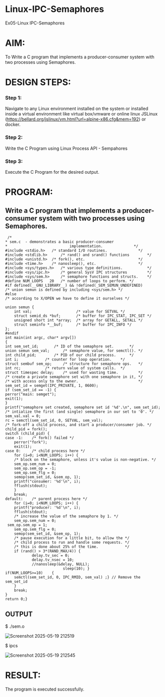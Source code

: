 # Linux-IPC-Semaphores
Ex05-Linux IPC-Semaphores

# AIM:
To Write a C program that implements a producer-consumer system with two processes using Semaphores.

# DESIGN STEPS:

### Step 1:

Navigate to any Linux environment installed on the system or installed inside a virtual environment like virtual box/vmware or online linux JSLinux (https://bellard.org/jslinux/vm.html?url=alpine-x86.cfg&mem=192) or docker.

### Step 2:

Write the C Program using Linux Process API - Sempahores

### Step 3:

Execute the C Program for the desired output. 

# PROGRAM:

## Write a C program that implements a producer-consumer system with two processes using Semaphores.
```
 /*
* sem.c  - demonstrates a basic producer-consumer
*                            implementation.              */
#include <stdio.h>	 /* standard I/O routines.              */
#include <stdlib.h>      /* rand() and srand() functions        */
#include <unistd.h>	 /* fork(), etc.                        */
#include <time.h>	 /* nanosleep(), etc.                   */
#include <sys/types.h>   /* various type definitions.           */
#include <sys/ipc.h>     /* general SysV IPC structures         */
#include <sys/sem.h>	 /* semaphore functions and structs.    */
#define NUM_LOOPS	20	 /* number of loops to perform. */
#if defined(__GNU_LIBRARY__) && !defined(_SEM_SEMUN_UNDEFINED)
/* union semun is defined by including <sys/sem.h> */
#else
/* according to X/OPEN we have to define it ourselves */

union semun {
    int val;                    /* value for SETVAL */
    struct semid_ds *buf;       /* buffer for IPC_STAT, IPC_SET */
    unsigned short int *array;  /* array for GETALL, SETALL */
    struct seminfo *__buf;      /* buffer for IPC_INFO */
};
#endif
int main(int argc, char* argv[])
{
int sem_set_id;	      /* ID of the semaphore set.       */
union semun sem_val;      /* semaphore value, for semctl(). */
int child_pid;	      /* PID of our child process.      */
int i;		      /* counter for loop operation.    */
struct sembuf sem_op;     /* structure for semaphore ops.   */
int rc;		      /* return value of system calls.  */
struct timespec delay;    /* used for wasting time.         */
/* create a private semaphore set with one semaphore in it, */
/* with access only to the owner.                           */
sem_set_id = semget(IPC_PRIVATE, 1, 0600);
if (sem_set_id == -1) {
perror("main: semget");
exit(1);
}
printf("semaphore set created, semaphore set id '%d'.\n", sem_set_id);
/* intialize the first (and single) semaphore in our set to '0'. */
sem_val.val = 0;
rc = semctl(sem_set_id, 0, SETVAL, sem_val);
/* fork-off a child process, and start a producer/consumer job. */
child_pid = fork();
switch (child_pid) {
case -1:	/* fork() failed */
    perror("fork");
    exit(1);
case 0:		/* child process here */
    for (i=0; i<NUM_LOOPS; i++) {
	/* block on the semaphore, unless it's value is non-negative. */
	sem_op.sem_num = 0;
	sem_op.sem_op = -1;
	sem_op.sem_flg = 0;
	semop(sem_set_id, &sem_op, 1);
	printf("consumer: '%d'\n", i);
	fflush(stdout);
    }
    break;
default:	/* parent process here */
    for (i=0; i<NUM_LOOPS; i++) {
	printf("producer: '%d'\n", i);
	fflush(stdout);
	/* increase the value of the semaphore by 1. */
	sem_op.sem_num = 0;
 sem_op.sem_op = 1;
	sem_op.sem_flg = 0;
	semop(sem_set_id, &sem_op, 1);
	/* pause execution for a little bit, to allow the */
	/* child process to run and handle some requests. */
	/* this is done about 25% of the time.            */
	if (rand() > 3*(RAND_MAX/4)) {
    	    delay.tv_sec = 0;
    	    delay.tv_nsec = 10;
    	    //nanosleep(&delay, NULL);
	                      sleep(10); }
if(NUM_LOOPS>=10)    {
    semctl(sem_set_id, 0, IPC_RMID, sem_val) ;} // Remove the sem_set_id
    }
    break;
}
return 0;}
```


## OUTPUT
$ ./sem.o 

![Screenshot 2025-05-19 212519](https://github.com/user-attachments/assets/2752b647-b149-4fd9-af94-929fc3424ef0)


$ ipcs


![Screenshot 2025-05-19 212545](https://github.com/user-attachments/assets/2e88c846-77a8-4700-be42-d4009d1d0aff)



# RESULT:
The program is executed successfully.
